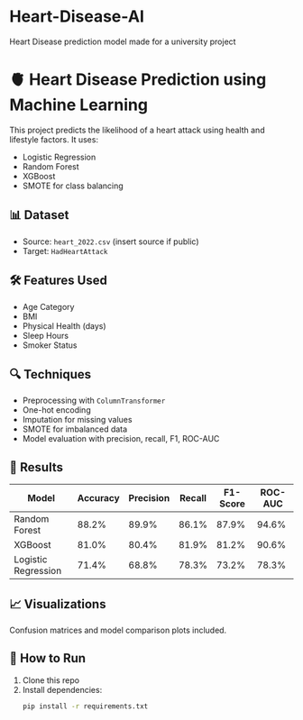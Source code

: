 # Heart-Disease-AI
Heart Disease prediction model made for a university project

# 🫀 Heart Disease Prediction using Machine Learning

This project predicts the likelihood of a heart attack using health and lifestyle factors. It uses:
- Logistic Regression
- Random Forest
- XGBoost
- SMOTE for class balancing

## 📊 Dataset
- Source: `heart_2022.csv` (insert source if public)
- Target: `HadHeartAttack`

## 🛠 Features Used
- Age Category
- BMI
- Physical Health (days)
- Sleep Hours
- Smoker Status

## 🔍 Techniques
- Preprocessing with `ColumnTransformer`
- One-hot encoding
- Imputation for missing values
- SMOTE for imbalanced data
- Model evaluation with precision, recall, F1, ROC-AUC

## 🧪 Results

| Model                | Accuracy | Precision | Recall | F1-Score | ROC-AUC |
|---------------------|----------|-----------|--------|----------|---------|
| Random Forest        | 88.2%    | 89.9%     | 86.1%  | 87.9%    | 94.6%   |
| XGBoost              | 81.0%    | 80.4%     | 81.9%  | 81.2%    | 90.6%   |
| Logistic Regression  | 71.4%    | 68.8%     | 78.3%  | 73.2%    | 78.3%   |

## 📈 Visualizations

Confusion matrices and model comparison plots included.

## 🚀 How to Run
1. Clone this repo
2. Install dependencies:
   ```bash
   pip install -r requirements.txt
